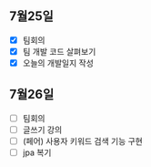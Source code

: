 ## 7월25일

- [x] 팀회의
- [x] 팀 개발 코드 살펴보기
- [x] 오늘의 개발일지 작성

## 7월26일

- [ ] 팀회의
- [ ] 글쓰기 강의
- [ ] (페어) 사용자 키워드 검색 기능 구현
- [ ] jpa 복기
